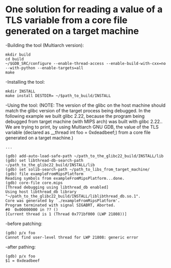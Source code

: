 # One solution for reading a value of a TLS variable from a core file generated on a target machine

-Building the tool (Multiarch version):
	
	mkdir build
	cd build
	~/$GDB_SRC/configure --enable-thread-access --enable-build-with-cxx=no --with-python --enable-targets=all
	make

-Installing the tool:

	mkdir INSTALL
	make install DESTDIR= ~/$path_to_build/INSTALL

-Using the tool:
(NOTE: The version of the glibc on the host machine should match the glibc version
of the target process being debugged. In the following example we built glibc 2.22,
because the program being debugged from target machine (with MIPS arch) was
built with glibc 2.22.. We are trying to print, by using Multiarch GNU GDB,
the value of the TLS variable (declared as __thread int foo = 0xdeadbeef;) from
a core file generated on a target machine.)

	...

	(gdb) add-auto-load-safe-path ~/path_to_the_glibc22_build/INSTALL/lib
	(gdb) set libthread-db-search-path ~/path_to_the_glibc22_build/INSTALL/lib
	(gdb) set solib-search-path ~/path_to_libs_from_target_machine/
	(gdb) file exampleFromMipsPlatform
	Reading symbols from exampleFromMipsPlatform...done.
	(gdb) core-file core.mips
	[Thread debugging using libthread_db enabled]
	Using host libthread_db library "~/path_to_the_glibc22_build/INSTALL/liblibthread_db.so.1".
	Core was generated by `./exampleFromMipsPlatform'.
	Program terminated with signal SIGABRT, Aborted.
	#0  0x00000000 in ?? ()
	[Current thread is 1 (Thread 0x771bf000 (LWP 21808))]

-before patching:

	(gdb) p/x foo
	Cannot find user-level thread for LWP 21808: generic error

-after pathing:

	(gdb) p/x foo
	$1 = 0xdeadbeef
